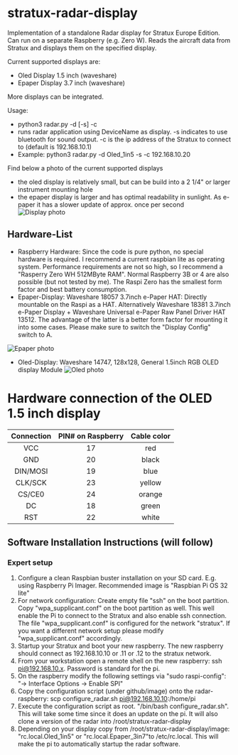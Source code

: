 # stratux-radar-display
Implementation of a standalone Radar display for Stratux Europe Edition. Can run on a separate Raspberry (e.g. Zero W). Reads the aircraft data from Stratux and displays them on the specified display. 

Current supported displays are:
- Oled Display 1.5 inch (waveshare)
- Epaper Display 3.7 inch (waveshare)

More displays can be integrated.

Usage:   
- python3 radar.py -d <DeviceName> [-s] -c <Stratux IP>
- runs radar application using DeviceName as display. -s indicates to use bluetooth for sound output. -c is the ip address of the Stratux to connect to (default is 192.168.10.1)
- Example: python3 radar.py -d Oled_1in5 -s -c 192.168.10.20

Find below a photo of the current supported displays
- the oled display is relatively small, but can be build into a 2 1/4" or larger instrument mounting hole
- the epaper display is larger and has optimal readability in sunlight. As e-paper it has a slower update of approx. once per second
![Display photo](https://github.com/TomBric/stratux-radar-display/blob/main/StratuxRadar.jpg)

## Hardware-List
- Raspberry Hardware: Since the code is pure python, no special hardware is required. I recommend a current raspbian lite as operating system. Performance requirements are not so high, so I recommend a "Rasperry Zero WH 512MByte RAM". Normal Raspberry 3B or 4 are also possible (but not tested by me). The Raspi Zero has the smallest form factor and best battery consumption. 
- Epaper-Display: Waveshare 18057 3.7inch e-Paper HAT: Directly mountable on the Raspi as a HAT.
Alternatively Waveshare 18381 3.7inch e-Paper Display + Waveshare Universal e-Paper Raw Panel Driver HAT 13512. The advantage of the latter is a better form factor for mounting it into some cases. Please make sure to switch the "Display Config" switch to A.

![Epaper photo](https://github.com/TomBric/stratux-radar-display/blob/main/Epaper_3in7.jpg)

- Oled-Display: Waveshare 14747, 128x128, General 1.5inch RGB OLED display Module
   ![Oled photo](https://github.com/TomBric/stratux-radar-display/blob/main/Oled_1in5.jpg)
   
 # Hardware connection of the OLED 1.5 inch display
 
| Connection  | PIN# on Raspberry  | Cable color |
|:-----------:|:------------------:|:-----------:|
| VCC | 17 | red |
| GND | 20 | black |
| DIN/MOSI | 19 | blue |
| CLK/SCK | 23| yellow  |
| CS/CE0 | 24 | orange |
| DC | 18 | green |
| RST | 22 | white |

   
   ## Software Installation Instructions (will follow)
   ### Expert setup 
   1. Configure a clean Raspbian buster installation on your SD card. E.g. using Raspberry Pi Imager. Recommended image is "Raspbian Pi OS 32 lite"
   2. For network configuration: Create empty file "ssh" on the boot partition. Copy "wpa_supplicant.conf" on the boot partition as well. This well enable the Pi to connect to the Stratux and also enable ssh connection. The file "wpa_supplicant.conf" is configured for the network "stratux". If you want a different network setup please modify "wpa_supplicant.conf" accordingly.
   3. Startup your Stratux and boot your new raspberry. The new raspberry should connect as 192.168.10.10 or .11 or .12 to the stratux network.
   4. From your workstation open a remote shell on the new raspberry:  ssh pi@192.168.10.x. Password is standard for the pi.
   5. On the raspberry modify the following settings via "sudo raspi-config":   "-> Interface Options -> Enable SPI"
   6. Copy the configuration script (under github/image) onto the radar-raspberry:  scp configure_radar.sh pi@192.168.10.10:/home/pi
   7. Execute the configuration script as root. "/bin/bash configure_radar.sh".  This will take some time since it does an update on the pi. It will also clone a version of the radar into /root/stratux-radar-display
   8. Depending on your display copy from /root/stratux-radar-display/image:  "rc.local.Oled_1in5" or "rc.local.Epaper_3in7"to /etc/rc.local. This will make the pi to automatically startup the radar software.
